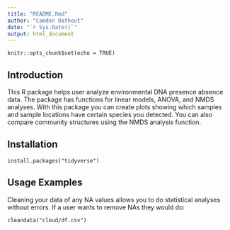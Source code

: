 ```yaml
---
title: "README.Rmd"
author: "Camden Oathout"
date: "`r Sys.Date()`"
output: html_document
---
```






```{r setup, include=FALSE}
knitr::opts_chunk$set(echo = TRUE)
```

## Introduction
  This R package helps user analyze environmental DNA presence absence data. The package has functions for linear models, ANOVA, and NMDS analyses. With this package you can create plots showing which samples and sample locations have certain species you detected. You can also compare community structures using the NMDS analysis function. 
  
## Installation

```{r}
install.packages("tidyverse")
```


## Usage Examples

Cleaning your data of any NA values allows you to do statistical analyses without errors. If a user wants to remove NAs they would do:
```{r}
cleandata("cloud/df.csv")
```

